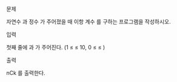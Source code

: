 문제

자연수 과 정수 가 주어졌을 때 이항 계수 를 구하는 프로그램을 작성하시오.

입력

첫째 줄에 과 가 주어진다. (1 ≤  ≤ 10, 0 ≤  ≤ )

출력

nCk 를 출력한다.
